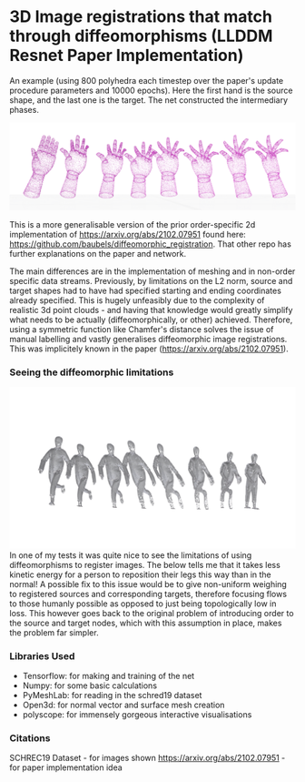 # 3D Image registrations that match through diffeomorphisms (LLDDM Resnet Paper Implementation)
An example (using 800 polyhedra each timestep over the paper's update procedure parameters and 10000 epochs). Here the first hand is the source shape, and the last one is the target. The net constructed the intermediary phases.

![](screenshot_hands.png)

This is a more generalisable version of the prior order-specific 2d implementation of https://arxiv.org/abs/2102.07951 found here: https://github.com/baubels/diffeomorphic_registration. That other repo has further explanations on the paper and network.

The main differences are in the implementation of meshing and in non-order specific data streams. Previously, by limitations on the L2 norm, source and target shapes had to have had specified starting and ending coordinates already specified. This is hugely unfeasibly due to the complexity of realistic 3d point clouds - and having that knowledge would greatly simplify what needs to be actually (diffeomorphically, or other) achieved. Therefore, using a symmetric function like Chamfer's distance solves the issue of manual labelling and vastly generalises diffeomorphic image registrations. This was implicitely known in the paper (https://arxiv.org/abs/2102.07951).

### Seeing the diffeomorphic limitations
![](screenshot_human.png)
In one of my tests it was quite nice to see the limitations of using diffeomorphisms to register images. The below tells me that it takes less kinetic energy for a person to reposition their legs this way than in the normal! A possible fix to this issue would be to give non-uniform weighing to registered sources and corresponding targets, therefore focusing flows to those humanly possible as opposed to just being topologically low in loss. This however goes back to the original problem of introducing order to the source and target nodes, which with this assumption in place, makes the problem far simpler.

### Libraries Used
- Tensorflow: for making and training of the net
- Numpy: for some basic calculations
- PyMeshLab: for reading in the schred19 dataset
- Open3d: for normal vector and surface mesh creation
- polyscope: for immensely gorgeous interactive visualisations


### Citations
SCHREC19 Dataset - for images shown
https://arxiv.org/abs/2102.07951 - for paper implementation idea
